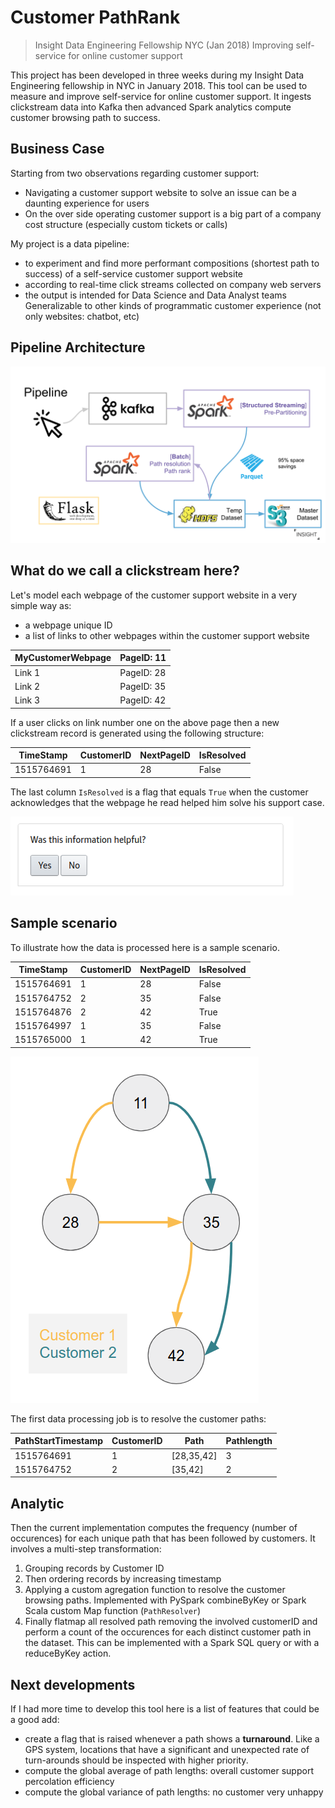 # Customer PathRank
> Insight Data Engineering Fellowship NYC (Jan 2018)
> Improving self-service for online customer support

This project has been developed in three weeks during my Insight Data Engineering fellowship in NYC in January 2018. This tool can be used to measure and improve self-service for online customer support. It ingests clickstream data into Kafka then advanced Spark analytics compute customer browsing path to success.

## Business Case
Starting from two observations regarding customer support:
- Navigating a customer support website to solve an issue can be a daunting experience for users
- On the over side operating customer support is a big part of a company cost structure (especially custom tickets or calls)

My project is a data pipeline:
- to experiment and find more performant compositions (shortest path to success) of a self-service customer support website
- according to real-time click streams collected on company web servers
- the output is intended for Data Science and Data Analyst teams
Generalizable to other kinds of programmatic customer experience (not only websites: chatbot, etc)

## Pipeline Architecture
![Pipeline Architecture](/images/customer_pathrank_architecture.png "Pipeline Architecture")


## What do we call a clickstream here?
Let's model each webpage of the customer support website in a very simple way as:
- a webpage unique ID
- a list of links to other webpages within the customer support website

|MyCustomerWebpage|PageID: 11|
|---|---|
|Link 1|PageID: 28|
|Link 2|PageID: 35|
|Link 3|PageID: 42|

If a user clicks on link number one on the above page then a new clickstream record is generated using the following structure:

|TimeStamp|CustomerID|NextPageID|IsResolved|
|---|---|---|---|
|1515764691|1|28|False|

The last column `IsResolved` is a flag that equals `True` when the customer acknowledges that the webpage he read helped him solve his support case.

![Example of Customer Support Website Acknowledgment](/images/customer_support_website_acknowledgment_cropped.png "Example  of customer support website acknowledgment")

## Sample scenario
To illustrate how the data is processed here is a sample scenario.

|TimeStamp|CustomerID|NextPageID|IsResolved|
|---|---|---|---|
|1515764691|1|28|False|
|1515764752|2|35|False|
|1515764876|2|42|True|
|1515764997|1|35|False|
|1515765000|1|42|True|

![Sample scenario](/images/sample_scenario.png "Sample scenario")

The first data processing job is to resolve the customer paths:

|PathStartTimestamp|CustomerID|Path|Pathlength|
|---|---|---|---|
|1515764691|1|[28,35,42]|3|
|1515764752|2|[35,42]|2|

## Analytic
Then the current implementation computes the frequency (number of occurences) for each unique path that has been followed by customers. It involves a multi-step transformation:
1. Grouping records by Customer ID
2. Then ordering records by increasing timestamp
3. Applying a custom agregation function to resolve the customer browsing paths. Implemented with PySpark combineByKey or Spark Scala custom Map function (`PathResolver`)
4. Finally flatmap all resolved path removing the involved customerID and perform a count of the occurences for each distinct customer path in the dataset. This can be implemented with a Spark SQL query or with a reduceByKey action. 

## Next developments
If I had more time to develop this tool here is a list of features that could be a good add:
- create a flag that is raised whenever a path shows a **turnaround**. Like a GPS system, locations that have a significant and unexpected rate of turn-arounds should be inspected with higher priority.
- compute the global average of path lengths: overall customer support percolation efficiency
- compute the global variance of path lengths: no customer very unhappy
